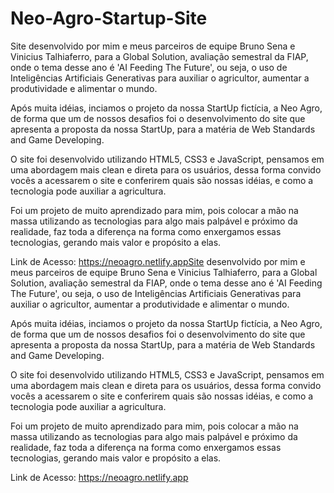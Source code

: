 # Neo-Agro-Startup-Site

Site desenvolvido por mim e meus parceiros de equipe Bruno Sena e Vinicius Talhiaferro, para a Global Solution, avaliação semestral da FIAP, onde o tema desse ano é 'AI Feeding The Future', ou seja, o uso de Inteligências Artificiais Generativas para auxiliar o agricultor, aumentar a produtividade e alimentar o mundo.

Após muita idéias, inciamos o projeto da nossa StartUp fictícia, a Neo Agro, de forma que um de nossos desafios foi o desenvolvimento do site que apresenta a proposta da nossa StartUp, para a matéria de Web Standards and Game Developing.

O site foi desenvolvido utilizando HTML5, CSS3 e JavaScript, pensamos em uma abordagem mais clean e direta para os usuários, dessa forma convido vocês a acessarem o site e conferirem quais são nossas idéias, e como a tecnologia pode auxiliar a agricultura.

Foi um projeto de muito aprendizado para mim, pois colocar a mão na massa utilizando as tecnologias para algo mais palpável e próximo da realidade, faz toda a diferença na forma como enxergamos essas tecnologias, gerando mais valor e propósito a elas.

Link de Acesso: https://neoagro.netlify.appSite desenvolvido por mim e meus parceiros de equipe Bruno Sena e Vinicius Talhiaferro, para a Global Solution, avaliação semestral da FIAP, onde o tema desse ano é 'AI Feeding The Future', ou seja, o uso de Inteligências Artificiais Generativas para auxiliar o agricultor, aumentar a produtividade e alimentar o mundo.

Após muita idéias, inciamos o projeto da nossa StartUp fictícia, a Neo Agro, de forma que um de nossos desafios foi o desenvolvimento do site que apresenta a proposta da nossa StartUp, para a matéria de Web Standards and Game Developing.

O site foi desenvolvido utilizando HTML5, CSS3 e JavaScript, pensamos em uma abordagem mais clean e direta para os usuários, dessa forma convido vocês a acessarem o site e conferirem quais são nossas idéias, e como a tecnologia pode auxiliar a agricultura.

Foi um projeto de muito aprendizado para mim, pois colocar a mão na massa utilizando as tecnologias para algo mais palpável e próximo da realidade, faz toda a diferença na forma como enxergamos essas tecnologias, gerando mais valor e propósito a elas.

Link de Acesso: https://neoagro.netlify.app

